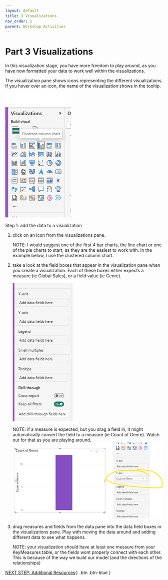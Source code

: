 ```yaml
---
layout: default
title: 3 Visualizations
nav_order: 1
parent: Workshop Activities
---
```

# Part 3 Visualizations

In this visualization stage, you have more freedom to play around, as you have now formatted your data to work well within the visualizations.

The visualization pane shows icons representing the different visualizations. If you hover over an icon, the name of the visualization shows in the tooltip.

<img src="images\visualizationspanehoverforname.png" style="">

Step 1: add the data to a visualization
1. click on an icon from the visualizations pane. 
        
    NOTE: I would suggest one of the first 4 bar charts, the line chart or one of the pie charts to start, as they are the easiest to work with. In the example below, I use the clustered column chart.
2. take a look at the field boxes that appear in the visualization pane when you create a visualization. Each of these boxes either expects a measure (ie Global Sales), or a field value (ie Genre).

    <img src="images\visualizationspanefieldsempty.png"><br>

    NOTE: if a measure is expected, but you drag a field in, it might automatically convert the field to a measure (ie Count of Genre). Watch out for that as you are playing around.
    <img src="images\autoaggregate.png">

3. drag measures and fields from the data pane into the data field boxes in the visualizations pane. Play with moving the data around and adding different data to see what happens.

    NOTE: your visualization should have at least one measure from your KeyMeasures table, or the fields wont properly connect with each other. This is because of the way we build our model (and the directions of the relationships)

[NEXT STEP: Additional Resources](additional-resources.md){: .btn .btn-blue }

